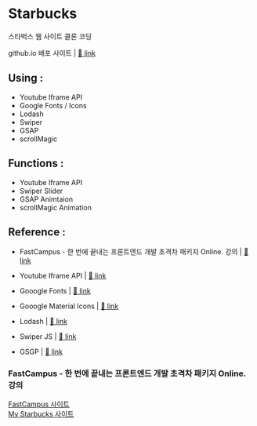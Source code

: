 # Starbucks

스타벅스 웹 사이트 클론 코딩

github.io 배포 사이트 |
<a href="https://hdy86.github.io/starbucks" title="Starbucks" target="_blank">🔗 link</a>

## Using :

- Youtube Iframe API
- Google Fonts / Icons
- Lodash
- Swiper
- GSAP
- scrollMagic

## Functions :

- Youtube Iframe API
- Swiper Slider
- GSAP Animtaion
- scrollMagic Animation

## Reference :

- FastCampus - 한 번에 끝내는 프론트엔드 개발 초격차 패키지 Online. 강의 |
  <a href="https://fastcampus.co.kr/dev_online_frontend" title="FastCampus" target="_blank">🔗 link</a>

- Youtube Iframe API |
  <a href="https://developers.google.com/youtube/iframe_api_reference?hl=ko" title="Youtube Iframe" target="_blank">🔗 link</a>

- Gooogle Fonts |
  <a href="https://fonts.google.com/" title="Google Fonts" target="_blank">🔗 link</a>

- Gooogle Material Icons |
  <a href="https://material.io/resources/icons/" title="Google Material Icons" target="_blank">🔗 link</a>

- Lodash |
  <a href="https://lodash.com/" title="Lodash" target="_blank">🔗 link</a>

- Swiper JS |
  <a href="https://swiperjs.com/" title="GSGP" target="_blank">🔗 link</a>

- GSGP |
  <a href="https://greensock.com/docs/v2/" title="GSGP" target="_blank">🔗 link</a>

### FastCampus - 한 번에 끝내는 프론트엔드 개발 초격차 패키지 Online. 강의

<a href="https://fastcampus.co.kr/dev_online_frontend" title="FastCampus" target="_blank">FastCampus 사이트</a>
<br/>
<a href="https://hdy86.github.io/starbucks" title="My Starbucks" target="_blank">My Starbucks 사이트</a>
